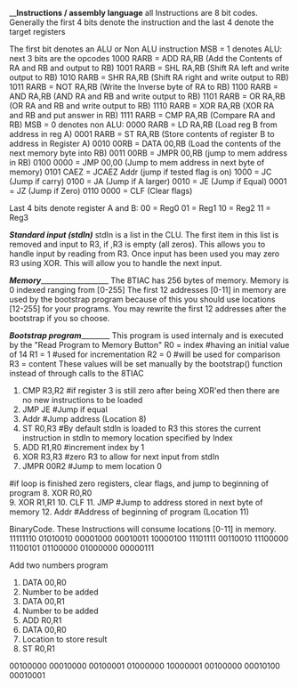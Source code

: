 ____________________________________Instructions / assembly language__________________________________
all Instructions are 8 bit codes. Generally the first 4 bits denote the instruction
and the last 4 denote the target registers

The first bit denotes an ALU or Non ALU instruction
    MSB = 1 denotes ALU:
        next 3 bits are the opcodes
        1000 RARB = ADD RA,RB  (Add the Contents of RA and RB and output to RB)
        1001 RARB = SHL RA,RB  (Shift RA left and write output to RB)
        1010 RARB = SHR RA,RB  (Shift RA right and write output to RB)
        1011 RARB = NOT RA,RB  (Write the Inverse byte of RA to RB)
        1100 RARB = AND RA,RB  (AND RA and RB and write output to RB)
        1101 RARB = OR  RA,RB  (OR RA and RB and write output to RB)
        1110 RARB = XOR RA,RB  (XOR RA and RB and put answer in RB)
        1111 RARB = CMP RA,RB  (Compare RA and RB)
    MSB = 0 denotes non ALU:
        0000 RARB = LD RA,RB      (Load reg B from address in reg A)
        0001 RARB = ST RA,RB      (Store contents of register B to address in Register A)
        0010 00RB = DATA 00,RB    (Load the contents of the next memory byte into RB)
        0011 00RB = JMPR 00,RB    (jump to mem address in RB)
        0100 0000 = JMP 00,00     (Jump to mem address in next byte of memory)
        0101 CAEZ = JCAEZ Addr    (jump if tested flag is on)
             1000 = JC            (Jump if carry)
             0100 = JA            (Jump if A larger)
             0010 = JE            (Jump if Equal)
             0001 = JZ            (Jump if Zero)
        0110 0000 = CLF           (Clear flags)

Last 4 bits denote register A and B:
    00 = Reg0
    01 = Reg1
    10 = Reg2
    11 = Reg3

_____________________________________________Standard input (stdIn)_____________________________________________
    stdIn is a list in the CLU. The first item in this list is removed and input to R3, if ,R3 is empty (all zeros).
    This allows you to handle input by reading from R3. Once input has been used you may zero R3 using XOR.
    This will allow you to handle the next input.

_____________________________________________Memory________________________________________________________________
The 8TIAC has 256 bytes of memory. Memory is 0 indexed ranging from [0-255]
The first 12 addresses [0-11] in memory are used by the bootstrap program because of this you should use
locations [12-255] for your programs. You may rewrite the first 12 addresses after the bootstrap if you so choose.

___________________________________________Bootstrap program___________________________________________________
This program is used internaly and is executed by the "Read Program to Memory Button"
R0 = index #having an initial value of 14
R1 = 1     #used for incrementation
R2 = 0     #will be used for comparison
R3 = content
These values will be set manually by the bootstrap() function instead of through calls to the 8TIAC


1.  CMP  R3,R2      #if register 3 is still zero after being XOR'ed then there are no new instructions to be loaded
2.  JMP  JE         #Jump if equal
3.  Addr            #Jump address (Location 8)
4.  ST   R0,R3      #By default stdIn is loaded to R3 this stores the current instruction in stdIn to memory location specified by Index
5.  ADD  R1,R0      #increment index by 1
6.  XOR  R3,R3      #zero R3 to allow for next input from stdIn
7.  JMPR 00R2       #Jump to mem location 0

#if loop is finished zero registers, clear flags, and jump to beginning of program
8.  XOR  R0,R0       
9.  XOR  R1,R1
10. CLF
11. JMP             #Jump to address stored in next byte of memory
12. Addr            #Address of beginning of program (Location 11)



BinaryCode.  These Instructions will consume locations [0-11] in memory.
11111110
01010010
00001000
00010011
10000100
11101111
00110010
11100000
11100101
01100000
01000000
00000111


Add two numbers program
1. DATA 00,R0
2. Number to be added
3. DATA 00,R1
4. Number to be added
5. ADD R0,R1
6. DATA 00,R0
7. Location to store result
8. ST R0,R1


00100000
00010000
00100001
01000000
10000001
00100000
00010100
00010001


